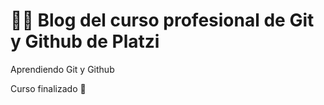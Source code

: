 # 🤝🏼 Blog del curso profesional de Git y Github de Platzi
Aprendiendo Git y Github

Curso finalizado 💯
